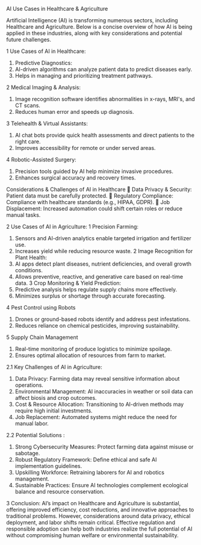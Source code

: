 AI Use Cases in Healthcare & Agriculture

Artificial Intelligence (AI) is transforming numerous sectors, including Healthcare and Agriculture. Below is a concise overview of how AI is being applied in these industries, along with key considerations and potential future challenges.

1 Use Cases of AI in Healthcare:
1. Predictive Diagnostics:
1.	AI-driven algorithms can analyze patient data to predict diseases early.
2.	Helps in managing and prioritizing treatment pathways.

2 Medical Imaging & Analysis:
1.	Image recognition software identifies abnormalities in x-rays, MRI's, and CT scans.
2.	Reduces human error and speeds up diagnosis.

3 Telehealth & Virtual Assistants:
1.	AI chat bots provide quick health assessments and direct patients to the right care.
2.	Improves accessibility for remote or under served areas.

4 Robotic-Assisted Surgery:
1.	Precision tools guided by AI help minimize invasive procedures.
2.	Enhances surgical accuracy and recovery times.




Considerations & Challenges of AI in Healthcare
	Data Privacy & Security: Patient data must be carefully protected.
	Regulatory Compliance: Compliance with healthcare standards (e.g., HIPAA, GDPR).
	Job Displacement: Increased automation could shift certain roles or reduce manual tasks.

2 Use Cases of AI in Agriculture:
1 Precision Farming:
1.	Sensors and AI-driven analytics enable targeted irrigation and fertilizer use.
2.	Increases yield while reducing resource waste.
2 Image Recognition for Plant Health:
1.	AI apps detect plant diseases, nutrient deficiencies, and overall growth conditions.
2.	Allows preventive, reactive, and generative care based on real-time data.
3 Crop Monitoring & Yield Prediction:
1.	Predictive analysis helps regulate supply chains more effectively.
2.	Minimizes surplus or shortage through accurate forecasting.

4 Pest Control using Robots
1.	Drones or ground-based robots identify and address pest infestations.
2.	Reduces reliance on chemical pesticides, improving sustainability.

5 Supply Chain Management
1.	Real-time monitoring of produce logistics to minimize spoilage.
2.	Ensures optimal allocation of resources from farm to market.

2.1 Key Challenges of AI in Agriculture:
1.	Data Privacy: Farming data may reveal sensitive information about operations.
2.	Environmental Management: AI inaccuracies in weather or soil data can affect biosis and crop outcomes.
3.	Cost & Resource Allocation: Transitioning to AI-driven methods may require high initial investments.
4.	Job Replacement: Automated systems might reduce the need for manual labor.

2.2 Potential Solutions :
1.	Strong Cybersecurity Measures: Protect farming data against misuse or sabotage.
2.	Robust Regulatory Framework: Define ethical and safe AI implementation guidelines.
3.	Upskilling Workforce: Retraining laborers for AI and robotics management.
4.	Sustainable Practices: Ensure AI technologies complement ecological balance and resource conservation.




3 Conclusion:
AI’s impact on Healthcare and Agriculture is substantial, offering improved efficiency, cost reductions, and innovative approaches to traditional problems. However, considerations around data privacy, ethical deployment, and labor shifts remain critical. Effective regulation and responsible adoption can help both industries realize the full potential of AI without compromising human welfare or environmental sustainability.


